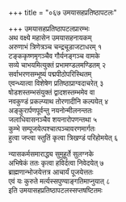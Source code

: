 +++
title = "०६७ उमयासहप्रतिष्ठापटलः"

+++
उमयासहप्रतिष्ठापटलप्रारम्भः    
अथ वक्ष्ये महासेन उमयासहनायकम्  
अरुणाभं त्रिणेत्रञ्च चन्द्रचूडाजटाधरम् १  
टङ्ककृष्णमृगञ्चैव गौर्यनङ्गञ्च वामके  
सव्ये चाभयमित्युक्तं प्रभामण्डलमण्डितम् २  
सर्वाभरणसम्भूष्यं पद्मपीठोपरिस्थितम्  
एवन्ध्यात्वा विशेषेण प्रतिष्ठाप्राग्वदाचरेत् ३  
षोडशस्तम्भसंयुक्तं द्वादशस्तम्भमेव वा  
नवकुण्डं प्रकल्प्याथ तोरणादीनि कल्पयेत् ४  
अङ्कुरार्पणपूर्वन्तु नयनोन्मीलनन्ततः  
जलाधिवासनञ्चैव शयनारोपणन्तथा ५  
कुम्भे सम्पूजयेत्पश्चात्पञ्चावरणमार्गतः  
हुत्वा जप्त्वा स्तुतिं कृत्वा त्रिखण्डं परिहोमयेत् ६  

न्यासकर्मसमाराद्ध्य सुमुहूर्ते सुलग्नके  
अभिषेकं ततः कृत्वा हविर्दत्वा निवेदयेत् ७  
ब्राह्मणान्भोजयेत्तत्र आचार्यं पूजयेत्ततः  
एवं यः कुरुते मर्त्यस्सपुण्याङ्गतिमाप्नुयात् ८  
इति उमयासहप्रतिष्ठापटलस्सप्तषष्टितमः  
